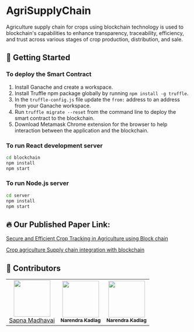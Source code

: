 # AgriSupplyChain
Agriculture supply chain for crops using blockchain technology is used to blockchain's capabilities to enhance transparency, traceability, efficiency, and trust across various stages of crop production, distribution, and sale.

## 👀 Getting Started

### To deploy the Smart Contract

1. Install Ganache and create a workspace.
2. Install Truffle npm package globally by running ```npm install -g truffle```.
3. In the `truffle-config.js` file update the `from:` address to an address from your Ganache workspace.
4. Run ```truffle migrate --reset``` from the command line to deploy the smart contract to the blockchain.
5. Download Metamask Chrome extension for the browser to help interaction between the application and the blockchain.

### To run React development server

```bash
cd blockchain
npm install
npm start
```

### To run Node.js server
```bash
cd server
npm install
npm start
```

## 🔥 Our Published Paper Link:
<a href="https://ijarsct.co.in/Dec3i2.html">Secure and Efficient Crop Tracking in Agriculture using Block chain</a>

<a href="https://ijarcce.com/papers/crop-agriculture-supply-chain-integration-with-blockchain/">Crop agriculture Supply chain integration with blockchain</a>


## :busts_in_silhouette: Contributors
<table>
<tr>
<td align="center"><a href="https://github.com/SapnaMadhavai"><img src="https://avatars.githubusercontent.com/u/136884694?v=4" width="100px;" alt=""/><br /> Sapna Madhavai</a></td>
  <td align="center"><a href="https://github.com/narendrakadlag"> <img src="https://avatars.githubusercontent.com/u/121725155?v=4" width="100px;" alt=""/><br /><sub><b>Narendra Kadlag</b></sub></a><br /></a></td>
  <td align="center"><a href="https://github.com/makarandlagad75"> <img src="https://avatars.githubusercontent.com/u/116442144?v=4" width="100px;" alt=""/><br /><sub><b>Narendra Kadlag</b></sub></a><br /></a></td>
</tr>
  
</table>
